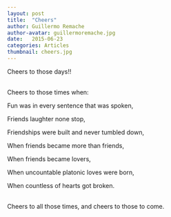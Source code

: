 ```yaml
---
layout: post
title:  "Cheers"
author: Guillermo Remache
author-avatar: guillermoremache.jpg
date:   2015-06-23
categories: Articles
thumbnail: cheers.jpg
---
```


Cheers to those days!!

<br>
Cheers to those times when:

Fun was in every sentence that was spoken,

Friends laughter none stop,

Friendships were built and never tumbled down,

When friends became more than friends,

When friends became lovers,

When uncountable platonic loves were born,

When countless of hearts got broken.

<br>
Cheers to all those times, and cheers to those to come.
